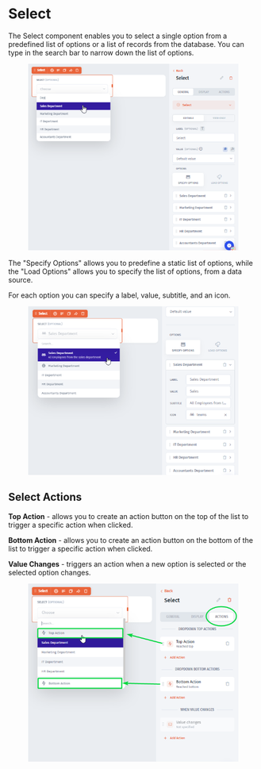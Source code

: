 # Select

The Select component enables you to select a single option from a predefined list of options or a list of records from the database. You can type in the search bar to narrow down the list of options.&#x20;

<div align="left"><figure><img src="../../../../.gitbook/assets/image (1) (1) (1) (1) (1) (1) (1) (2).png" alt=""><figcaption></figcaption></figure></div>

The "Specify Options" allows you to predefine a static list of options, while the "Load Options" allows you to specify the list of options, from a data source.&#x20;

For each option you can specify a label, value, subtitle, and an icon.

<div align="left"><figure><img src="../../../../.gitbook/assets/image (2) (1) (1) (1) (1) (2).png" alt=""><figcaption></figcaption></figure></div>

## Select Actions

**Top Action** - allows you to create an action button on the top of the list to trigger a specific action when clicked.

**Bottom Action** - allows you to create an action button on the bottom of the list to trigger a specific action when clicked.

**Value Changes** - triggers an action when a new option is selected or the selected option changes.

<div align="left"><figure><img src="../../../../.gitbook/assets/image (3) (1).png" alt=""><figcaption></figcaption></figure></div>
